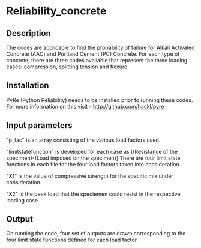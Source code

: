 # Reliability_concrete
## Description
The codes are applicable to find the probability of failure for Alkali Activated Concrete (AAC) and Portland Cement (PC) Concrete. For each type of concrete, there are three codes avaliable that represent the three loading cases: compression, splitting tension and flexure.

## Installation
PyRe (Python Reliability) needs to be installed prior to running these codes. 
For more information on this visit - http://github.com/hackl/pyre

## Input parameters
"p_fac" is an array  consisting of the various load factors used.

"limitstatefunction" is developed for each case as [(Resistance of the specimen)-(Load imposed on the specimen)]
 There are four limit state functions in each file for the four load factors taken into consideration.
 
 "X1" is the value of compressive strength for the specific mix under consideration.
 
 "X2" is the peak load that the speciemen could resist in the respective loading case.

## Output
On running the code, four set of outputs are drawn corresponding to the four limit state functions defined for each load factor.

